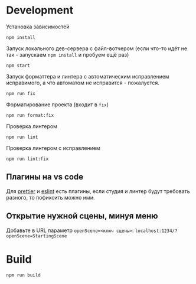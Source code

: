 # Development

Установка зависимостей

```
npm install
```

Запуск локального дев-сервера с файл-вотчером (если что-то идёт не так - запускаем `npm install` и пробуем ещё раз)

```
npm start
```

Запуск форматтера и линтера с автоматическим исправлением исправимого, а что автоматом не исправится - пожалуется.

```
npm run fix
```

Форматирование проекта (входит в `fix`)

```
npm run format:fix
```

Проверка линтером

```
npm run lint
```

Проверка линтером с исправлением

```
npm run lint:fix
```

## Плагины на vs code
Для [prettier](https://marketplace.visualstudio.com/items?itemName=esbenp.prettier-vscode) и
    [eslint](https://marketplace.visualstudio.com/items?itemName=dbaeumer.vscode-eslint)
  есть плагины, если студия и линтер будут требовать разного, то пофиксить можно ими.

## Открытие нужной сцены, минуя меню
Добавьте в URL параметр `openScene=<ключ сцены>`: `localhost:1234/?openScene=StartingScene`

# Build

```
npm run build
```
